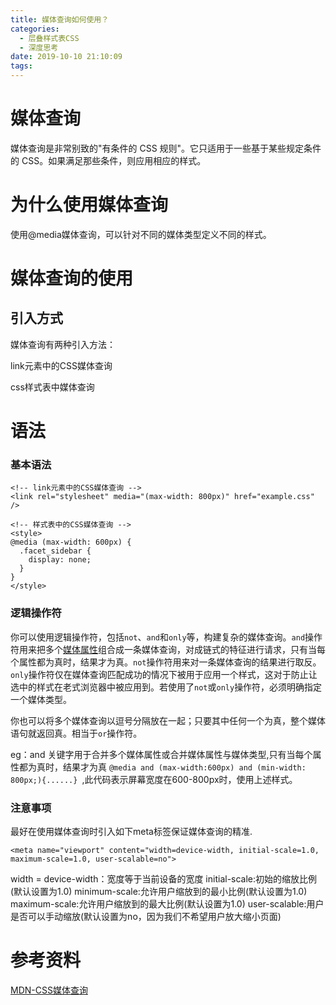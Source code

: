 ```yaml
---
title: 媒体查询如何使用？
categories:
  - 层叠样式表CSS
  - 深度思考
date: 2019-10-10 21:10:09
tags:
---
```


# 媒体查询

媒体查询是非常别致的"有条件的 CSS 规则"。它只适用于一些基于某些规定条件的 CSS。如果满足那些条件，则应用相应的样式。 

# 为什么使用媒体查询

使用@media媒体查询，可以针对不同的媒体类型定义不同的样式。

# 媒体查询的使用

## 引入方式

 媒体查询有两种引入方法：

link元素中的CSS媒体查询 

css样式表中媒体查询 

# 语法

### 基本语法

```
<!-- link元素中的CSS媒体查询 -->
<link rel="stylesheet" media="(max-width: 800px)" href="example.css" />

<!-- 样式表中的CSS媒体查询 -->
<style>
@media (max-width: 600px) {
  .facet_sidebar {
    display: none;
  }
}
</style>
```

### 逻辑操作符

你可以使用逻辑操作符，包括`not`、`and`和`only`等，构建复杂的媒体查询。`and`操作符用来把多个[媒体属性](https://developer.mozilla.org/zh-CN/docs/Web/Guide/CSS/Media_queries#Media_features)组合成一条媒体查询，对成链式的特征进行请求，只有当每个属性都为真时，结果才为真。`not`操作符用来对一条媒体查询的结果进行取反。`only`操作符仅在媒体查询匹配成功的情况下被用于应用一个样式，这对于防止让选中的样式在老式浏览器中被应用到。若使用了`not`或`only`操作符，必须明确指定一个媒体类型。

你也可以将多个媒体查询以逗号分隔放在一起；只要其中任何一个为真，整个媒体语句就返回真。相当于`or`操作符。



eg：and 关键字用于合并多个媒体属性或合并媒体属性与媒体类型,只有当每个属性都为真时，结果才为真  `@media and (max-width:600px) and (min-width: 800px;){......} `,此代码表示屏幕宽度在600-800px时，使用上述样式。

### 注意事项

最好在使用媒体查询时引入如下meta标签保证媒体查询的精准.

`<meta name="viewport" content="width=device-width, initial-scale=1.0, maximum-scale=1.0, user-scalable=no"> `

width = device-width：宽度等于当前设备的宽度
initial-scale:初始的缩放比例(默认设置为1.0)
minimum-scale:允许用户缩放到的最小比例(默认设置为1.0)
maximum-scale:允许用户缩放到的最大比例(默认设置为1.0)
user-scalable:用户是否可以手动缩放(默认设置为no，因为我们不希望用户放大缩小页面)


# 参考资料

[MDN-CSS媒体查询](https://developer.mozilla.org/zh-CN/docs/Web/Guide/CSS/Media_queries)